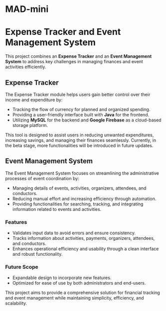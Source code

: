 # MAD-mini

# Expense Tracker and Event Management System  

This project combines an **Expense Tracker** and an **Event Management System** to address key challenges in managing finances and event activities efficiently.  

## **Expense Tracker**  
The Expense Tracker module helps users gain better control over their income and expenditure by:  
- Tracking the flow of currency for planned and organized spending.  
- Providing a user-friendly interface built with **Java** for the frontend.  
- Utilizing **MySQL** for the backend and **Google Firebase** as a cloud-based storage platform.  

This tool is designed to assist users in reducing unwanted expenditures, increasing savings, and managing their finances seamlessly. Currently, in the beta stage, more functionalities will be introduced in future updates.  

## **Event Management System**  
The Event Management System focuses on streamlining the administrative processes of event coordination by:  
- Managing details of events, activities, organizers, attendees, and conductors.  
- Reducing manual effort and increasing efficiency through automation.  
- Providing functionalities for searching, tracking, and integrating information related to events and activities.  

### **Features**  
- Validates input data to avoid errors and ensure consistency.  
- Tracks information about activities, payments, organizers, attendees, and conductors.  
- Enhances operational efficiency and usability through a clean interface and robust functionality.  

### **Future Scope**  
- Expandable design to incorporate new features.  
- Optimized for ease of use by both administrators and end-users.  

This project aims to provide a comprehensive solution for financial tracking and event management while maintaining simplicity, efficiency, and scalability.  
